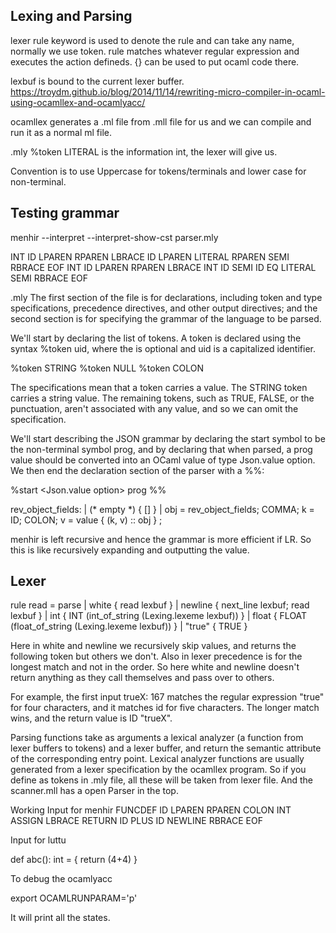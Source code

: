 ## Lexing and Parsing

lexer
rule keyword is used to denote the rule and can take any name, normally we use token.
rule matches whatever regular expression and executes the action defineds. {} can be used to put ocaml code there. 

lexbuf is bound to the current lexer buffer. 
https://troydm.github.io/blog/2014/11/14/rewriting-micro-compiler-in-ocaml-using-ocamllex-and-ocamlyacc/

ocamllex generates a .ml file from .mll file for us and we can compile and run it as a normal ml file.

.mly
%token <int> LITERAL is the information int, the lexer will give us. 

Convention is to use Uppercase for tokens/terminals and lower case for non-terminal.

## Testing grammar
 menhir --interpret --interpret-show-cst parser.mly

INT ID LPAREN RPAREN LBRACE ID LPAREN LITERAL RPAREN SEMI RBRACE EOF
INT ID LPAREN RPAREN LBRACE INT ID SEMI ID EQ LITERAL SEMI RBRACE EOF

.mly
The first section of the file is for declarations, including token and type specifications, precedence directives, and other output directives; and the second section is for specifying the grammar of the language to be parsed.   

We'll start by declaring the list of tokens. A token is declared using the syntax %token <type>uid, where the <type> is optional and uid is a capitalized identifier.

%token <string> STRING
%token NULL
%token COLON

The <type> specifications mean that a token carries a value. The STRING token carries a string value. The remaining tokens, such as TRUE, FALSE, or the punctuation, aren't associated with any value, and so we can omit the <type> specification.

We'll start describing the JSON grammar by declaring the start symbol to be the non-terminal symbol prog, and by declaring that when parsed, a prog value should be converted into an OCaml value of type Json.value option. We then end the declaration section of the parser with a %%:

%start <Json.value option> prog
%%


rev_object_fields:
  | (* empty *) { [] }
  | obj = rev_object_fields; COMMA; k = ID; COLON; v = value
    { (k, v) :: obj }
  ;

menhir is left recursive and hence the grammar is more efficient if LR. So this is like recursively expanding and outputting the value.

## Lexer

rule read =
  parse
  | white    { read lexbuf }
  | newline  { next_line lexbuf; read lexbuf }
  | int      { INT (int_of_string (Lexing.lexeme lexbuf)) }
  | float    { FLOAT (float_of_string (Lexing.lexeme lexbuf)) }
  | "true"   { TRUE }

Here in white and newline we recursively skip values, and returns the following token but others we don't. Also in lexer precedence is for the longest match and not in the order. So here white and newline doesn't return anything as they call themselves and pass over to others. 

For example, the first input trueX: 167 matches the regular expression "true" for four characters, and it matches id for five characters. The longer match wins, and the return value is ID "trueX".

Parsing functions take as arguments a lexical analyzer (a function from lexer buffers to tokens) and a lexer buffer, and return the semantic attribute of the corresponding entry point. Lexical analyzer functions are usually generated from a lexer specification by the ocamllex program. So if you define as tokens in .mly file, all these will be taken from lexer file. And the scanner.mll has a open Parser in the top. 

Working Input for menhir
FUNCDEF ID LPAREN RPAREN COLON INT ASSIGN LBRACE RETURN ID PLUS ID NEWLINE RBRACE EOF

Input for luttu

def abc(): int = { return (4+4) }

To debug the ocamlyacc

export OCAMLRUNPARAM='p'

It will print all the states.